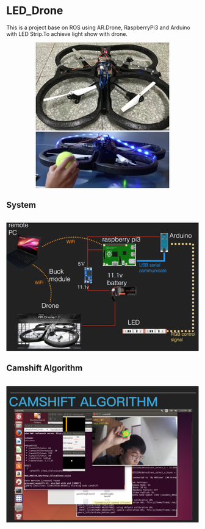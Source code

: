 # LED_Drone

This is a project base on ROS using AR.Drone, RaspberryPi3 and Arduino with LED Strip.To achieve light show with drone.

<p align="center">
  <img src="https://github.com/kungfrank/LED_Drone/blob/master/Drone2.png" width="350"/>
  <img src="https://github.com/kungfrank/LED_Drone/blob/master/Drone1.png" width="350"/>
</p>

##
## System

<p align="center">
  <img src="https://github.com/kungfrank/LED_Drone/blob/master/system_plot.png" width="700"/>
</p>

## 
## Camshift Algorithm

<p align="center">
  <img src="https://github.com/kungfrank/LED_Drone/blob/master/camshift.png" width="700"/>
</p>
